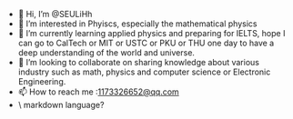- 👋 Hi, I’m @SEULiHh
- 👀 I’m interested in Phyiscs, especially the mathematical physics 
- 🌱 I’m currently learning applied physics and preparing for IELTS, hope I can go to CalTech or MIT or USTC or PKU or THU one day to have a deep understanding of the world and universe. 
- 💞️ I’m looking to collaborate on sharing knowledge about various industry such as math, physics and computer science or Electronic Engineering.
- 📫 How to reach me :1173326652@qq.com
- \ markdown language?

<!---
SEULiHh/SEULiHh is a ✨ special ✨ repository because its `README.md` (this file) appears on your GitHub profile.
You can click the Preview link to take a look at your changes.
--->
